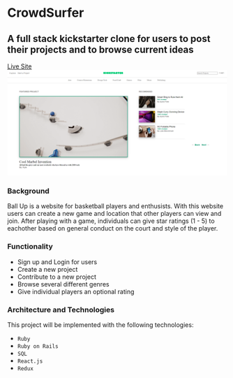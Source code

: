 # CrowdSurfer
## A full stack kickstarter clone for users to post their projects and to browse current ideas

[Live Site](https://kickstart-clone.herokuapp.com/#/)
![Alt Text](kickstarter.png)

### Background
Ball Up is a website for basketball players and enthusists. With this website users can create a new game and location that other players can view and join. After playing with a game, individuals can give star ratings (1 - 5) to eachother based on general conduct on the court and style of the player.

### Functionality 
* Sign up and Login for users
* Create a new project
* Contribute to a new project
* Browse several different genres
* Give individual players an optional rating


### Architecture and Technologies
This project will be implemented with the following technologies:

- `Ruby`
- `Ruby on Rails`
- `SQL`    
- `React.js`  
- `Redux`  
 

